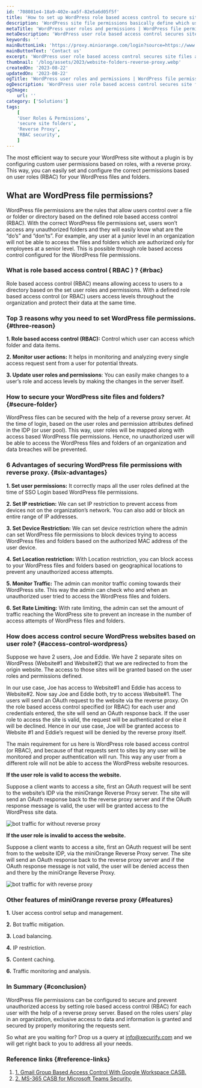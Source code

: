 ```yaml
---
id: '708081e4-18a9-402e-aa5f-82e5a6d05f5f'
title: 'How to set up WordPress role based access control to secure site folders?'
description: 'WordPress site file permissions basically define which users can perform what actions on them. Securing WordPress files and folders provide better protection against vulnerabilities in your site code, security against unstable plugins, and any threats against your WordPress site.'
metaTitle: 'WordPress user roles and permissions | WordPress file permissions'
metaDescription: 'WordPress user role based access control secures site files and folders with reverse proxy. Set user roles based on WordPress file permissions.'
keywords: ''
mainButtonLink: 'https://proxy.miniorange.com/login?source=https://www.miniorange.com/blog/access-control-on-website-folders-with-reverse-proxy/'
mainButtonText: 'Contact us'
excerpt: 'WordPress user role based access control secures site files and folders with reverse proxy. Set user roles based on WordPress file permissions.'
thumbnail: '/blog/assets/2023/website-folders-reverse-proxy.webp'
createdOn: '2023-08-22'
updatedOn: '2023-08-22'
ogTitle: 'WordPress user roles and permissions | WordPress file permissions'
ogDescription: 'WordPress user role based access control secures site files and folders with reverse proxy. Set user roles based on WordPress file permissions.'
ogImage:
    url: ''
category: ['Solutions']
tags:
    [
	'User Roles & Permissions',
    'secure site folders',
    'Reverse Proxy',
    'RBAC security',
    ]
---
```


The most efficient way to secure your WordPress site without a plugin is by configuring custom user permissions based on roles, with a reverse proxy. This way, you can easily set and configure the correct permissions based on user roles (RBAC) for your WordPress files and folders.

## What are WordPress file permissions?

WordPress file permissions are the rules that allow users control over a file or folder or directory based on the defined role based access control (RBAC). With the correct WordPress file permissions set, users won’t access any unauthorized folders and they will easily know what are the “do’s” and “don’ts”. For example, any user at a junior level in an organization will not be able to access the files and folders which are authorized only for employees at a senior level. This is possible through role based access control configured for the WordPress file permissions.

### What is role based access control ( RBAC ) ? {#rbac}

Role based access control (RBAC) means allowing access to users to a directory based on the set user roles and permissions. With a defined role based access control (or RBAC) users access levels throughout the organization and protect their data at the same time.

### Top 3 reasons why you need to set WordPress file permissions. {#three-reason}

**1. Role based access control (RBAC):** Control which user can access which folder and data items.

**2. Monitor user actions:** It helps in monitoring and analyzing every single access request sent from a user for potential threats.

**3. Update user roles and permissions**: You can easily make changes to a user’s role and access levels by making the changes in the server itself.


### How to secure your WordPress site files and folders? {#secure-folder}

WordPress files can be secured with the help of a reverse proxy server. At the time of login, based on the user roles and permission attributes defined in the IDP (or user pool). This way, user roles will be mapped along with access based WordPress file permissions. Hence, no unauthorized user will be able to access the WordPress files and folders of an organization and data breaches will be prevented.

### 6 Advantages of securing WordPress file permissions with reverse proxy. {#six-advantages}

**1. Set user permissions:** It correctly maps all the user roles defined at the time of SSO Login based WordPress file permissions.

**2. Set IP restriction:** We can set IP restriction to prevent access from devices not on the organization’s network. You can also add or block an entire range of IP addresses.

**3. Set Device Restriction:** We can set device restriction where the admin can set WordPress file permissions to block devices trying to access WordPress files and folders based on the authorized MAC address of the user device.

**4. Set Location restriction:** With Location restriction, you can block access to your WordPress files and folders based on geographical locations to prevent any unauthorized access attempts.

**5. Monitor Traffic:** The admin can monitor traffic coming towards their WordPress site. This way the admin can check who and when an unauthorized user tried to access the WordPress files and folders.

**6. Set Rate Limiting:** With rate limiting, the admin can set the amount of traffic reaching the WordPress site to prevent an increase in the number of access attempts of WordPress files and folders.

### How does access control secure WordPress websites based on user role? {#access-control-wordpress}

Suppose we have 2 users, Joe and Eddie. We have 2 separate sites on WordPress (Website#1 and Website#2) that we are redirected to from the origin website. The access to those sites will be granted based on the user roles and permissions defined.

In our use case, Joe has access to Website#1 and Eddie has access to Website#2. Now say Joe and Eddie both, try to access  Website#1. The users will send an OAuth request to the website via the reverse proxy. On the role based access control specified (or RBAC) for each user and credentials entered, the site will send an OAuth response back.  If the user role to access the site is valid, the request will be authenticated or else it will be declined. Hence in our use case, Joe will be granted access to Website #1 and Eddie’s request will be denied by the reverse proxy itself.

The main requirement for us here is WordPress role based access control (or RBAC), and because of that requests sent to sites by any user will be monitored and proper authentication will run. This way any user from a different role will not be able to access the WordPress website resources.

**If the user role is valid to access the website.**

Suppose a client wants to access a site, first an OAuth request will be sent to the website’s IDP via the miniOrange Reverse Proxy server. The site will send an OAuth response back to the reverse proxy server and if the OAuth response message is valid, the user will be granted access to the WordPress site data.

![bot traffic for without reverse proxy](/blog/assets/2023/user-role-access-subsites-granted.webp)

**If the user role is invalid to access the website.**

Suppose a client wants to access a site, first an OAuth request will be sent from to the website IDP, via the miniOrange Reverse Proxy server. The site will send an OAuth response back to the reverse proxy server and if the OAuth response message is not valid, the user will be denied access then and there by the miniOrange Reverse Proxy.

![bot traffic for with reverse proxy](/blog/assets/2023/user-role-access-subsites-denied.webp)

### Other features of miniOrange reverse proxy {#features}

**1.** User access control setup and management.

**2.** Bot traffic mitigation.

**3.** Load balancing.

**4.** IP restriction.

**5.** Content caching.

**6.** Traffic monitoring and analysis.

### In Summary {#conclusion}

WordPress file permissions can be configured to secure and prevent unauthorized access by setting role based access control (RBAC) for each user with the help of a reverse proxy server. Based on the roles users’ play in an organization, exclusive access to data and information is granted and secured by properly monitoring the requests sent.

So what are you waiting for? Drop us a query at [info@xecurify.com](info@xecurify.com) and we will get right back to you to address all your needs.

### Reference links  {#reference-links}

1. [1. Gmail Group Based Access Control With Google Workspace CASB.](https://www.miniorange.com/blog/gmail-group-based-access-control-with-google-workspace-casb/)
2. [2. MS-365 CASB for Microsoft Teams Security.](https://www.miniorange.com/blog/ms-365-casb-for-microsoft-teams-security/)




